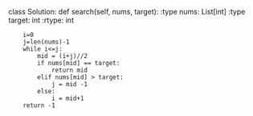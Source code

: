class Solution:
    def search(self, nums, target):
        :type nums: List[int]
        :type target: int
        :rtype: int


        i=0
        j=len(nums)-1
        while i<=j:
            mid = (i+j)//2
            if nums[mid] == target:
                return mid
            elif nums[mid] > target:
                j = mid -1
            else:
                i = mid+1
        return -1
